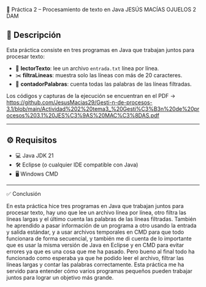 📄 Práctica 2 – Procesamiento de texto en Java
JESÚS MACÍAS OJUELOS  2 DAM

## 📌 Descripción
Esta práctica consiste en tres programas en Java que trabajan juntos para procesar texto:

- 📝 **lectorTexto**: lee un archivo `entrada.txt` línea por línea.  
- ✂️ **filtraLineas**: muestra solo las líneas con más de 20 caracteres.  
- 🔢 **contadorPalabras**: cuenta todas las palabras de las líneas filtradas.  

Los códigos y capturas de la ejecución se encuentran en el PDF -> https://github.com/JesusMacias29/Gesti-n-de-procesos-3.1/blob/main/Actividad%202%20tema3_%20Gesti%C3%B3n%20de%20procesos%203.1%20JES%C3%9AS%20MAC%C3%8DAS.pdf

---

## ⚙️ Requisitos
- 💻 Java JDK 21  
- 🛠️ Eclipse (o cualquier IDE compatible con Java)  
- 🖥️ Windows CMD

---

✅ Conclusión

En esta práctica hice tres programas en Java que trabajan juntos para procesar texto, hay uno que lee un archivo línea por línea, 
otro filtra las líneas largas y el último cuenta las palabras de las líneas filtradas. También he aprendido a pasar información de un programa a otro 
usando la entrada y salida estándar, y a usar archivos temporales en CMD para que todo funcionara de forma secuencial, y también me di cuenta de lo 
importante que es usar la misma versión de Java en Eclipse y en CMD para evitar errores ya que es una cosa que me ha pasado. Pero bueno al final todo 
ha funcionado como esperaba ya que he podido leer el archivo, filtrar las líneas largas y contar las palabras correctamente. Esta práctica me ha servido 
para entender cómo varios programas pequeños pueden trabajar juntos para lograr un objetivo más grande.
